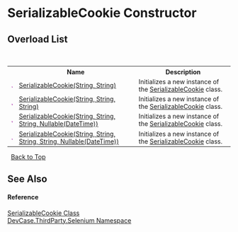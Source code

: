 # SerializableCookie Constructor 
 


## Overload List
&nbsp;<table><tr><th></th><th>Name</th><th>Description</th></tr><tr><td>![Public method](media/pubmethod.gif "Public method")</td><td><a href="M_DevCase_ThirdParty_Selenium_SerializableCookie__ctor">SerializableCookie(String, String)</a></td><td>
Initializes a new instance of the <a href="T_DevCase_ThirdParty_Selenium_SerializableCookie">SerializableCookie</a> class.</td></tr><tr><td>![Public method](media/pubmethod.gif "Public method")</td><td><a href="M_DevCase_ThirdParty_Selenium_SerializableCookie__ctor_1">SerializableCookie(String, String, String)</a></td><td>
Initializes a new instance of the <a href="T_DevCase_ThirdParty_Selenium_SerializableCookie">SerializableCookie</a> class.</td></tr><tr><td>![Public method](media/pubmethod.gif "Public method")</td><td><a href="M_DevCase_ThirdParty_Selenium_SerializableCookie__ctor_2">SerializableCookie(String, String, String, Nullable(DateTime))</a></td><td>
Initializes a new instance of the <a href="T_DevCase_ThirdParty_Selenium_SerializableCookie">SerializableCookie</a> class.</td></tr><tr><td>![Public method](media/pubmethod.gif "Public method")</td><td><a href="M_DevCase_ThirdParty_Selenium_SerializableCookie__ctor_3">SerializableCookie(String, String, String, String, Nullable(DateTime))</a></td><td>
Initializes a new instance of the <a href="T_DevCase_ThirdParty_Selenium_SerializableCookie">SerializableCookie</a> class.</td></tr></table>&nbsp;
<a href="#serializablecookie-constructor">Back to Top</a>

## See Also


#### Reference
<a href="T_DevCase_ThirdParty_Selenium_SerializableCookie">SerializableCookie Class</a><br /><a href="N_DevCase_ThirdParty_Selenium">DevCase.ThirdParty.Selenium Namespace</a><br />